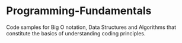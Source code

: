 # Programming-Fundamentals
Code samples for Big O notation, Data Structures and Algorithms that constitute the basics of understanding coding principles.

[BigO]: (../blob/main/Programming-Fundamentals)
